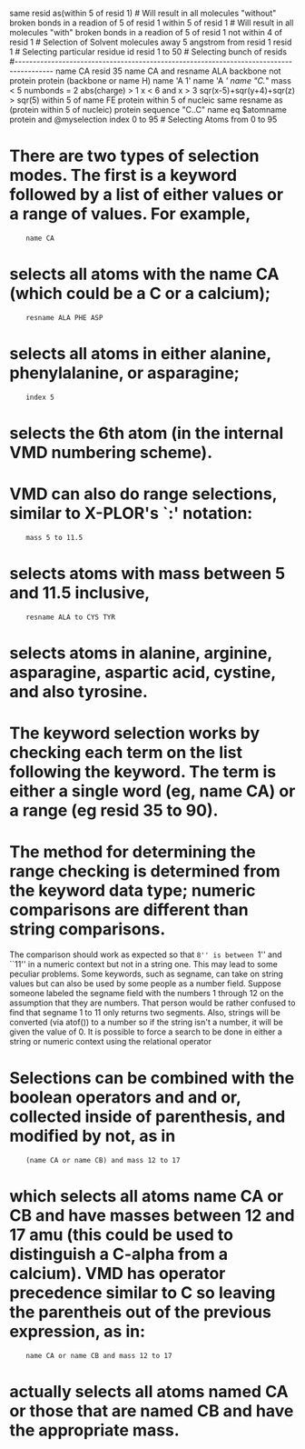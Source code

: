 same resid as(within 5 of resid 1) # Will result in all molecules "without" broken bonds in a readion of 5 of resid 1
within 5 of resid 1 				# Will result in all molecules "with" broken bonds in a readion of 5 of resid 1
not within 4 of resid 1	  	# Selection of Solvent molecules away 5 angstrom from resid 1
resid 1 										# Selecting particular residue id
resid 1 to 50 							# Selecting bunch of resids
#----------------------------------------------------------------------------------------
name CA
resid 35
name CA and resname ALA
backbone
not protein
protein (backbone or name H)
name 'A 1'
name 'A *'
name "C.*"
mass < 5
numbonds = 2
abs(charge) > 1
x < 6 and x > 3
sqr(x-5)+sqr(y+4)+sqr(z) > sqr(5)
within 5 of name FE
protein within 5 of nucleic
same resname as (protein within 5 of nucleic)
protein sequence "C..C"
name eq $atomname 
protein and @myselection
index 0 to 95 # Selecting Atoms from 0 to 95
# There are two types of selection modes. The first is a keyword followed by a list of either values or a range of values. For example,
		name CA
# selects all atoms with the name CA (which could be a C  or a calcium);
		resname ALA PHE ASP
# selects all atoms in either alanine, phenylalanine, or asparagine;
		index 5
# selects the 6th atom (in the internal VMD numbering scheme).
# VMD can also do range selections, similar to X-PLOR's `:' notation:
		mass 5 to 11.5
# selects atoms with mass between 5 and 11.5 inclusive,
		resname ALA to CYS TYR
# selects atoms in alanine, arginine, asparagine, aspartic acid, cystine, and also tyrosine.
# The keyword selection works by checking each term on the list following the keyword. The term is either a single word (eg, name CA) or a range (eg resid 35 to 90).

# The method for determining the range checking is determined from the keyword data type; numeric comparisons are different than string comparisons.
The comparison should work as expected so that ``8'' is between ``1'' and ``11'' in a numeric context but not in a string one.
This may lead to some peculiar problems. Some keywords, such as segname, can take on string values but can also be used by some people as a number field.
Suppose someone labeled the segname field with the numbers 1 through 12 on the assumption that they are numbers. That person would be rather confused to find that segname 1 to 11 only returns two segments.
Also, strings will be converted (via atof()) to a number so if the string isn't a number, it will be given the value of 0. It is possible to force a search to be done in either a string or numeric context using the relational operator

# Selections can be combined with the boolean operators and and or, collected inside of parenthesis, and modified by not, as in
		(name CA or name CB) and mass 12 to 17
# which selects all atoms name CA or CB and have masses between 12 and 17 amu (this could be used to distinguish a C-alpha from a calcium). VMD has operator precedence similar to C so leaving the parentheis out of the previous expression, as in:
		name CA or name CB and mass 12 to 17
# actually selects all atoms named CA or those that are named CB and have the appropriate mass.
